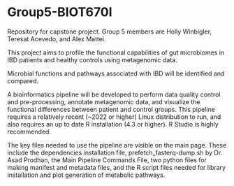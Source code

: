 # Group5-BIOT670I
Repository for capstone project.
Group 5 members are Holly Winbigler, Teresat Acevedo, and Alex Mattei.

This project aims to profile the functional capabilities of gut microbiomes in IBD patients and healthy controls using metagenomic data.

Microbial functions and pathways associated with IBD will be identified and compared.

A bioinformatics pipeline will be developed to perform data quality control and pre-processing, annotate metagenomic data, and visualize the functional differences between patient and control groups. This pipeline requires a relatively recent (~2022 or higher) Linux distribution to run, and also requires an up to date R installation (4.3 or higher). R Studio is highly recommended. 

The key files needed to use the pipeline are visible on the main page. These include the dependencies installation file, prefetch_fasterq-dump.sh by Dr. Asad Prodhan, the Main Pipeline Commands File, two python files for making manifest and metadata files, and the R script files needed for library installation and plot generation of metabolic pathways.
